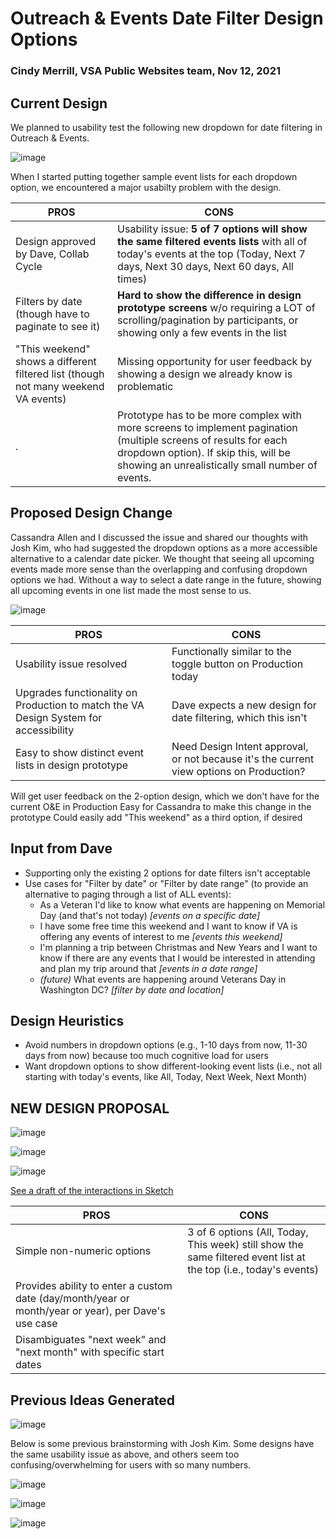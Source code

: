 # Outreach & Events Date Filter Design Options

### Cindy Merrill, VSA Public Websites team, Nov 12, 2021


## Current Design
We planned to usability test the following new dropdown for date filtering in Outreach & Events. 

![image](https://user-images.githubusercontent.com/69914583/141374307-5076a41d-8aca-46a2-822e-f6a742d12b91.png)

When I started putting together sample event lists for each dropdown option, we encountered a major usabilty problem with the design.


PROS  | CONS
------|------
Design approved by Dave, Collab Cycle | Usability issue: **5 of 7 options will show the same filtered events lists** with all of today's events at the top (Today, Next 7 days, Next 30 days, Next 60 days, All times)
Filters by date (though have to paginate to see it) | **Hard to show the difference in design prototype screens** w/o requiring a LOT of scrolling/pagination by participants, or showing only a few events in the list
"This weekend" shows a different filtered list (though not many weekend VA events) | Missing opportunity for user feedback by showing a design we already know is problematic
. | Prototype has to be more complex with more screens to implement pagination (multiple screens of results for each dropdown option). If skip this, will be showing an unrealistically small number of events.



## Proposed Design Change
Cassandra Allen and I discussed the issue and shared our thoughts with Josh Kim, who had suggested the dropdown options as a more accessible alternative to a calendar date picker. We thought that seeing all upcoming events made more sense than the overlapping and confusing dropdown options we had. 
Without a way to select a date range in the future, showing all upcoming events in one list made the most sense to us. 

![image](https://user-images.githubusercontent.com/69914583/141374442-87e7cdad-a7b4-43c1-8169-81532c73a412.png)

PROS  | CONS
------|------
Usability issue resolved | Functionally similar to the toggle button on Production today
Upgrades functionality on Production to match the VA Design System for accessibility| Dave expects a new design for date filtering, which this isn't
Easy to show distinct event lists in design prototype | Need Design Intent approval, or not because it's the current view options on Production?
Will get user feedback on the 2-option design, which we don't have for the current O&E in Production
Easy for Cassandra to make this change in the prototype
Could easily add "This weekend" as a third option, if desired

## Input from Dave
- Supporting only the existing 2 options for date filters isn't acceptable
- Use cases for "Filter by date" or "Filter by date range" (to provide an alternative to paging through a list of ALL events):
  - As a Veteran I'd like to know what events are happening on Memorial Day (and that's not today) *[events on a specific date]*
  - I have some free time this weekend and I want to know if VA is offering any events of interest to me *[events this weekend]*
  - I'm planning a trip between Christmas and New Years and I want to know if there are any events that I would be interested in attending and plan my trip around that *[events in a date range]*
  - *(future)* What events are happening around Veterans Day in Washington DC? *[filter by date and location]*
    
## Design Heuristics
- Avoid numbers in dropdown options (e.g., 1-10 days from now, 11-30 days from now) because too much cognitive load for users 
- Want dropdown options to show different-looking event lists (i.e., not all starting with today's events, like All, Today, Next Week, Next Month) 

## NEW DESIGN PROPOSAL
![image](https://user-images.githubusercontent.com/69914583/141520026-f387c05d-d029-4715-8051-3b4fae5de3a8.png)

![image](https://user-images.githubusercontent.com/69914583/141523494-9a4608a4-435a-4ce7-b76d-9bf08033c66b.png)

![image](https://user-images.githubusercontent.com/69914583/141523813-9d0a3b30-0dbe-4d09-9556-8d28804e0fa5.png)

[See a draft of the interactions in Sketch](https://www.sketch.com/s/25f54f74-b1c5-400f-8869-e75633071149/a/dl7rO9L/play)


PROS  | CONS
------|------
Simple non-numeric options | 3 of 6 options (All, Today, This week) still show the same filtered event list at the top (i.e., today's events)
Provides ability to enter a custom date (day/month/year or month/year or year), per Dave's use case |
Disambiguates "next week" and "next month" with specific start dates | 



## Previous Ideas Generated
![image](https://user-images.githubusercontent.com/69914583/141516048-8c602c8a-1993-4b44-b112-8e1e3dc72d9f.png)

Below is some previous brainstorming with Josh Kim. Some designs have the same usability issue as above, and others seem too confusing/overwhelming for users with so many numbers.

![image](https://user-images.githubusercontent.com/69914583/141500204-f97baabf-5c2b-47af-8881-a39c39484244.png)

![image](https://user-images.githubusercontent.com/69914583/141500559-8605a112-ec55-4234-8e76-ca217d3c4842.png)

![image](https://user-images.githubusercontent.com/69914583/141500710-e1c91633-4b1a-4e90-8f28-d6095c7692ad.png)


